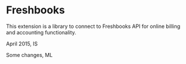 Freshbooks
==========

This extension is a library to connect to Freshbooks API for online billing and accounting functionality.

April 2015, IS 

Some changes, ML

 

 